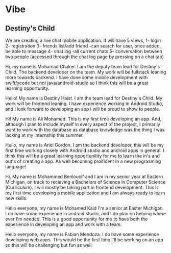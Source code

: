 # Vibe
## Destiny's Child

We are creating a live chat mobile application. It will have 5 views,
1- login
2- registration
3- friends list/add friend
-can search for user, once added, be able to message
4- chat log
-all current chats
5- conversation between two people (accessed through the chat log page by pressing on a chat tab)


Hi, my name is Mohamad Chaker. I am the deputy team lead for Destiny's Child. The backend developer on the team. My work will be fullstack leaning more towards backend. I have done some mobile development with swift/xcode but not java/android-studio so I think this will be a great learning opportunity.

Hello! My name is Destiny Haist. I am the team lead for Destiny's Child. My work will be frontend leaning. I have experience working in Android Studio, and I look forward to developing an app I will be proud to show to people.

Hi! My name is Ali Mohamed. This is my first time developing an app. And, although I plan to include myself in every aspect of the project, I primarily want to work with the database as database knowledge was the thing I was lacking at my internship this summer.

Hello, my name is Ariel Gordon. I am the backend developer, this will be my first time working closely with Android studio and android apps in general. I think this will be a great learning opportunitity for me to learn the in's and out's of creating a app. As well becoming proificent in a new prograaming language! 

Hi, My name is Mohammed Benloucif and I am in my senior year at Eastern Michigan, on track to recieving a Bachelors of Science in Computer Science (Curriculum). I will mostly be taking part in frontend development. This is my first time developing a mobile application and I am always ready to learn new skills. 

Hello everyone, my name is Mohamed Kaid I'm a senior at Easter Michigan. I do have some experience in android studio, and I do plan on helping where ever I'm needed. This is a good opportunity for me to have both the experience in developing an app and work with a team.

Hello everyone, my name is Fabian Mendoza. I do have some experience developing web apps. This would be the first time I'll be working on an app so this will be challenging but fun as well.
